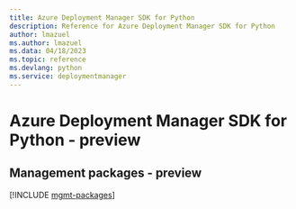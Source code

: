 ```yaml
---
title: Azure Deployment Manager SDK for Python
description: Reference for Azure Deployment Manager SDK for Python
author: lmazuel
ms.author: lmazuel
ms.data: 04/18/2023
ms.topic: reference
ms.devlang: python
ms.service: deploymentmanager
---
```

# Azure Deployment Manager SDK for Python - preview

## Management packages - preview
[!INCLUDE [mgmt-packages](deployment-manager-mgmt-index.md)]